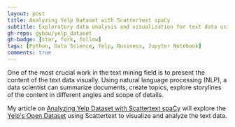 ```yaml
---
layout: post
title: Analyzing Yelp Dataset with Scattertext spaCy
subtitle: Exploratory data analysis and visualization for text data using NLP
gh-repo: gyhou/yelp_dataset
gh-badge: [star, fork, follow]
tags: [Python, Data Science, Yelp, Business, Jupyter Notebook]
comments: true
---
```

One of the most crucial work in the text mining field is to present the content of the text data visually. Using natural language processing (NLP), a data scientist can summarize documents, create topics, explore storylines of the content in different angles and scope of details.

My article on [Analyzing Yelp Dataset with Scattertext spaCy](https://towardsdatascience.com/analyzing-yelp-dataset-with-scattertext-spacy-82ea8bb7a60e) will explore the [Yelp's Open Dataset](https://www.yelp.com/dataset/) using Scattertext to visualize and analyze the text data.
